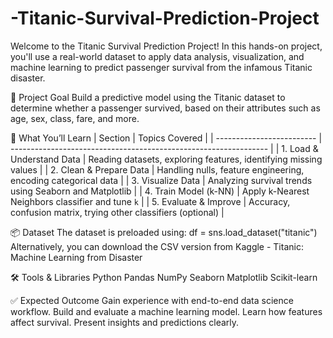 # -Titanic-Survival-Prediction-Project
Welcome to the Titanic Survival Prediction Project! In this hands-on project, you'll use a real-world dataset to apply data analysis, visualization, and machine learning to predict passenger survival from the infamous Titanic disaster.

🎯 Project Goal
Build a predictive model using the Titanic dataset to determine whether a passenger survived, based on their attributes such as age, sex, class, fare, and more.

🧠 What You’ll Learn
| Section                   | Topics Covered                                                   |
| ------------------------- | ---------------------------------------------------------------- |
| 1. Load & Understand Data | Reading datasets, exploring features, identifying missing values |
| 2. Clean & Prepare Data   | Handling nulls, feature engineering, encoding categorical data   |
| 3. Visualize Data         | Analyzing survival trends using Seaborn and Matplotlib           |
| 4. Train Model (k-NN)     | Apply k-Nearest Neighbors classifier and tune `k`                |
| 5. Evaluate & Improve     | Accuracy, confusion matrix, trying other classifiers (optional)  |

📦 Dataset
The dataset is preloaded using:
df = sns.load_dataset("titanic")
Alternatively, you can download the CSV version from Kaggle - Titanic: Machine Learning from Disaster

🛠 Tools & Libraries
Python
Pandas
NumPy
Seaborn
Matplotlib
Scikit-learn

✅ Expected Outcome
Gain experience with end-to-end data science workflow.
Build and evaluate a machine learning model.
Learn how features affect survival.
Present insights and predictions clearly.
